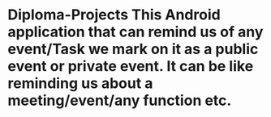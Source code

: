 # Diploma-Projects This Android application that can remind us of any event/Task we mark on it as a public event or private event. It can be like reminding us about a meeting/event/any function etc.
